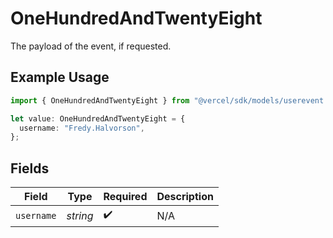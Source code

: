# OneHundredAndTwentyEight

The payload of the event, if requested.

## Example Usage

```typescript
import { OneHundredAndTwentyEight } from "@vercel/sdk/models/userevent.js";

let value: OneHundredAndTwentyEight = {
  username: "Fredy.Halvorson",
};
```

## Fields

| Field              | Type               | Required           | Description        |
| ------------------ | ------------------ | ------------------ | ------------------ |
| `username`         | *string*           | :heavy_check_mark: | N/A                |